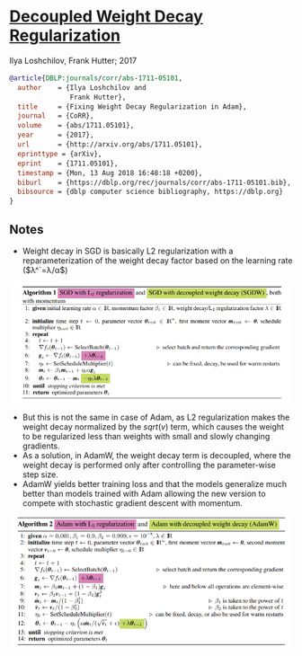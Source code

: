 # [Decoupled Weight Decay Regularization](https://arxiv.org/pdf/1711.05101.pdf)
Ilya Loshchilov,  Frank Hutter; 2017

```bibtex
@article{DBLP:journals/corr/abs-1711-05101,
  author    = {Ilya Loshchilov and
               Frank Hutter},
  title     = {Fixing Weight Decay Regularization in Adam},
  journal   = {CoRR},
  volume    = {abs/1711.05101},
  year      = {2017},
  url       = {http://arxiv.org/abs/1711.05101},
  eprinttype = {arXiv},
  eprint    = {1711.05101},
  timestamp = {Mon, 13 Aug 2018 16:48:18 +0200},
  biburl    = {https://dblp.org/rec/journals/corr/abs-1711-05101.bib},
  bibsource = {dblp computer science bibliography, https://dblp.org}
}
```

## Notes
* Weight decay in SGD is basically L2 regularization with a reparameterization of the weight decay factor based on the learning
rate ($λ^`=λ/α$)

![SGDW](assets/adamw-1.png) 

* But this is not the same in case of Adam, as L2 regularization makes the weight decay normalized by the $sqrt(v)$ term, which causes the weight to be  regularized less than weights with small and slowly changing gradients.
* As a solution, in AdamW, the weight decay term is decoupled, where the weight decay is performed only after controlling the parameter-wise step size.
* AdamW yields better training loss and that the models generalize much better than models trained with Adam allowing the new version to compete with stochastic gradient descent with momentum. 

![AdamW](assets/adamw-2.png)

